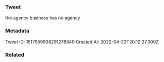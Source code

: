 ### Tweet
the agency business has no agency

### Metadata
Tweet ID: 1517959608291278849
Created At: 2022-04-23T20:12:27.000Z

### Related

